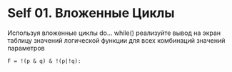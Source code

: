 ﻿# Self 01. Вложенные Циклы

Используя вложенные циклы do... while() реализуйте вывод на экран таблицу значений логической функции для всех комбинаций значений параметров
```
F = !(p & q) & !(p|!q):
```
